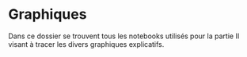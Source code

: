 # Graphiques

Dans ce dossier se trouvent tous les notebooks utilisés pour la partie II visant à tracer les divers graphiques explicatifs.
